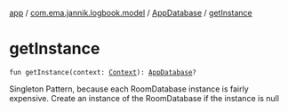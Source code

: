 [app](../../index.md) / [com.ema.jannik.logbook.model](../index.md) / [AppDatabase](index.md) / [getInstance](./get-instance.md)

# getInstance

`fun getInstance(context: `[`Context`](https://developer.android.com/reference/android/content/Context.html)`): `[`AppDatabase`](index.md)`?`

Singleton Pattern, because each RoomDatabase instance is fairly expensive.
Create an instance of the RoomDatabase if the instance is null

